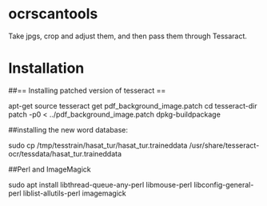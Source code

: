 # ocrscantools
Take jpgs, crop and adjust them, and then pass them through Tessaract.


# Installation
##== Installing patched version of tesseract ==

apt-get source tesseract
get pdf_background_image.patch
cd tesseract-dir
patch -p0 < ../pdf_background_image.patch
dpkg-buildpackage

##installing the new word database:

sudo cp /tmp/tesstrain/hasat_tur/hasat_tur.traineddata /usr/share/tesseract-ocr/tessdata/hasat_tur.traineddata

##Perl and ImageMagick

sudo apt install libthread-queue-any-perl libmouse-perl libconfig-general-perl liblist-allutils-perl imagemagick
